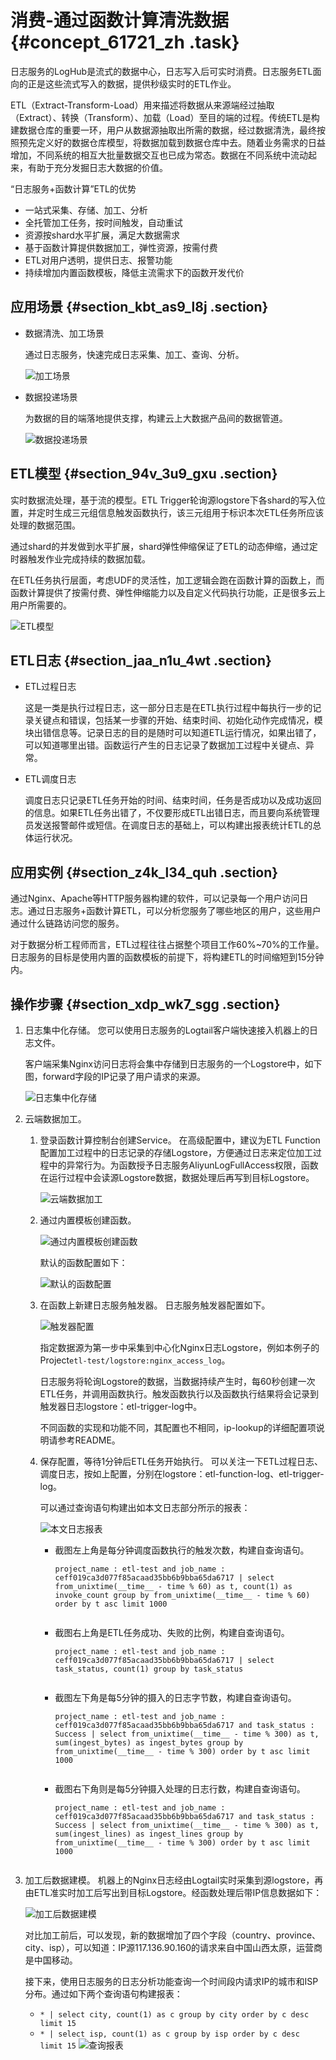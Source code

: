 # 消费-通过函数计算清洗数据 {#concept_61721_zh .task}

日志服务的LogHub是流式的数据中心，日志写入后可实时消费。日志服务ETL面向的正是这些流式写入的数据，提供秒级实时的ETL作业。

ETL（Extract-Transform-Load）用来描述将数据从来源端经过抽取（Extract）、转换（Transform）、加载（Load）至目的端的过程。传统ETL是构建数据仓库的重要一环，用户从数据源抽取出所需的数据，经过数据清洗，最终按照预先定义好的数据仓库模型，将数据加载到数据仓库中去。随着业务需求的日益增加，不同系统的相互大批量数据交互也已成为常态。数据在不同系统中流动起来，有助于充分发掘日志大数据的价值。

“日志服务+函数计算”ETL的优势

-   一站式采集、存储、加工、分析
-   全托管加工任务，按时间触发，自动重试
-   资源按shard水平扩展，满足大数据需求
-   基于函数计算提供数据加工，弹性资源，按需付费
-   ETL对用户透明，提供日志、报警功能
-   持续增加内置函数模板，降低主流需求下的函数开发代价

## 应用场景 {#section_kbt_as9_l8j .section}

-   数据清洗、加工场景

    通过日志服务，快速完成日志采集、加工、查询、分析。

    ![加工场景](http://static-aliyun-doc.oss-cn-hangzhou.aliyuncs.com/assets/img/13202/156896156132403_zh-CN.png)

-   数据投递场景

    为数据的目的端落地提供支撑，构建云上大数据产品间的数据管道。

    ![数据投递场景](http://static-aliyun-doc.oss-cn-hangzhou.aliyuncs.com/assets/img/13202/156896156132404_zh-CN.png)


## ETL模型 {#section_94v_3u9_gxu .section}

实时数据流处理，基于流的模型。ETL Trigger轮询源logstore下各shard的写入位置，并定时生成三元组信息触发函数执行，该三元组用于标识本次ETL任务所应该处理的数据范围。

通过shard的并发做到水平扩展，shard弹性伸缩保证了ETL的动态伸缩，通过定时器触发作业完成持续的数据加载。

在ETL任务执行层面，考虑UDF的灵活性，加工逻辑会跑在函数计算的函数上，而函数计算提供了按需付费、弹性伸缩能力以及自定义代码执行功能，正是很多云上用户所需要的。

![ETL模型](http://static-aliyun-doc.oss-cn-hangzhou.aliyuncs.com/assets/img/13202/156896156132405_zh-CN.png)

## ETL日志 {#section_jaa_n1u_4wt .section}

-   ETL过程日志

    这是一类是执行过程日志，这一部分日志是在ETL执行过程中每执行一步的记录关键点和错误，包括某一步骤的开始、结束时间、初始化动作完成情况，模块出错信息等。记录日志的目的是随时可以知道ETL运行情况，如果出错了，可以知道哪里出错。函数运行产生的日志记录了数据加工过程中关键点、异常。

-   ETL调度日志

    调度日志只记录ETL任务开始的时间、结束时间，任务是否成功以及成功返回的信息。如果ETL任务出错了，不仅要形成ETL出错日志，而且要向系统管理员发送报警邮件或短信。在调度日志的基础上，可以构建出报表统计ETL的总体运行状况。


## 应用实例 {#section_z4k_l34_quh .section}

通过Nginx、Apache等HTTP服务器构建的软件，可以记录每一个用户访问日志。通过日志服务+函数计算ETL，可以分析您服务了哪些地区的用户，这些用户通过什么链路访问您的服务。

对于数据分析工程师而言，ETL过程往往占据整个项目工作60%~70%的工作量。日志服务的目标是使用内置的函数模板的前提下，将构建ETL的时间缩短到15分钟内。

## 操作步骤 {#section_xdp_wk7_sgg .section}

1.  日志集中化存储。 您可以使用日志服务的Logtail客户端快速接入机器上的日志文件。

    客户端采集Nginx访问日志将会集中存储到日志服务的一个Logstore中，如下图，forward字段的IP记录了用户请求的来源。

    ![日志集中化存储](http://static-aliyun-doc.oss-cn-hangzhou.aliyuncs.com/assets/img/13202/156896156132406_zh-CN.png)

2.  云端数据加工。 
    1.  登录函数计算控制台创建Service。 在高级配置中，建议为ETL Function配置加工过程中的日志记录的存储Logstore，方便通过日志来定位加工过程中的异常行为。为函数授予日志服务AliyunLogFullAccess权限，函数在运行过程中会读源Logstore数据，数据处理后再写到目标Logstore。

        ![云端数据加工](http://static-aliyun-doc.oss-cn-hangzhou.aliyuncs.com/assets/img/13202/156896156132407_zh-CN.png)

    2.  通过内置模板创建函数。 

        ![通过内置模板创建函数](http://static-aliyun-doc.oss-cn-hangzhou.aliyuncs.com/assets/img/13202/156896156232408_zh-CN.png)

        默认的函数配置如下：

        ![默认的函数配置](http://static-aliyun-doc.oss-cn-hangzhou.aliyuncs.com/assets/img/13202/156896156232409_zh-CN.png)

    3.  在函数上新建日志服务触发器。 日志服务触发器配置如下。

        ![触发器配置](http://static-aliyun-doc.oss-cn-hangzhou.aliyuncs.com/assets/img/13202/156896156232410_zh-CN.png)

        指定数据源为第一步中采集到中心化Nginx日志Logstore，例如本例子的Project`etl-test/logstore:nginx_access_log`。

        日志服务将轮询Logstore的数据，当数据持续产生时，每60秒创建一次ETL任务，并调用函数执行。触发函数执行以及函数执行结果将会记录到触发器日志logstore：etl-trigger-log中。

        不同函数的实现和功能不同，其配置也不相同，ip-lookup的详细配置项说明请参考README。

    4.  保存配置，等待1分钟后ETL任务开始执行。 可以关注一下ETL过程日志、调度日志，按如上配置，分别在logstore：etl-function-log、etl-trigger-log。

        可以通过查询语句构建出如本文日志部分所示的报表：

        ![本文日志报表](http://static-aliyun-doc.oss-cn-hangzhou.aliyuncs.com/assets/img/13202/156896156232411_zh-CN.png)

        -   截图左上角是每分钟调度函数执行的触发次数，构建自查询语句。

            ``` {#codeblock_uug_zyo_440}
            project_name : etl-test and job_name : ceff019ca3d077f85acaad35bb6b9bba65da6717 | select from_unixtime(__time__ - time % 60) as t, count(1) as invoke_count group by from_unixtime(__time__ - time % 60) order by t asc limit 1000
            											
            ```

        -   截图右上角是ETL任务成功、失败的比例，构建自查询语句。

            ``` {#codeblock_qw6_ns7_cfx}
            project_name : etl-test and job_name : ceff019ca3d077f85acaad35bb6b9bba65da6717 | select task_status, count(1) group by task_status
            											
            ```

        -   截图左下角是每5分钟的摄入的日志字节数，构建自查询语句。

            ``` {#codeblock_01y_93k_hmg}
            project_name : etl-test and job_name : ceff019ca3d077f85acaad35bb6b9bba65da6717 and task_status : Success | select from_unixtime(__time__ - time % 300) as t, sum(ingest_bytes) as ingest_bytes group by from_unixtime(__time__ - time % 300) order by t asc limit 1000
            											
            ```

        -   截图右下角则是每5分钟摄入处理的日志行数，构建自查询语句。

            ``` {#codeblock_pu6_727_tpt}
            project_name : etl-test and job_name : ceff019ca3d077f85acaad35bb6b9bba65da6717 and task_status : Success | select from_unixtime(__time__ - time % 300) as t, sum(ingest_lines) as ingest_lines group by from_unixtime(__time__ - time % 300) order by t asc limit 1000
            											
            ```

3.  加工后数据建模。 机器上的Nginx日志经由Logtail实时采集到源logstore，再由ETL准实时加工后写出到目标Logstore。经函数处理后带IP信息数据如下：

    ![加工后数据建模](http://static-aliyun-doc.oss-cn-hangzhou.aliyuncs.com/assets/img/13202/156896156232412_zh-CN.png)

    对比加工前后，可以发现，新的数据增加了四个字段（country、province、city、isp），可以知道：IP源117.136.90.160的请求来自中国山西太原，运营商是中国移动。

    接下来，使用日志服务的日志分析功能查询一个时间段内请求IP的城市和ISP分布。通过如下两个查询语句构建报表：

    -   `* | select city, count(1) as c group by city order by c desc limit 15`
    -   `* | select isp, count(1) as c group by isp order by c desc limit 15`
    ![查询报表](http://static-aliyun-doc.oss-cn-hangzhou.aliyuncs.com/assets/img/13202/156896156232413_zh-CN.png)



